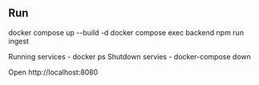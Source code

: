 ## Run

docker compose up --build -d
docker compose exec backend npm run ingest


Running services - docker ps
Shutdown servies - docker-compose down

Open http://localhost:8080

